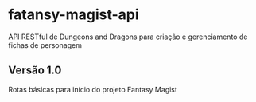 # fatansy-magist-api
API RESTful de Dungeons and Dragons para criação e gerenciamento de fichas de personagem

## Versão 1.0
Rotas básicas para início do projeto Fantasy Magist
